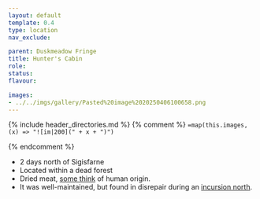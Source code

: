 ```yaml
---
layout: default
template: 0.4
type: location
nav_exclude: 

parent: Duskmeadow Fringe
title: Hunter's Cabin
role: 
status:
flavour: 

images:
- ../../imgs/gallery/Pasted%20image%2020250406100658.png
---
```


{% include header_directories.md %}
{% comment %}
`=map(this.images, (x) => "![im|200](" + x + ")")`

{% endcomment %}

- 2 days north of Sigisfarne
- Located within a dead forest
- Dried meat, [some think](../../campaigns/Book_01/ep_005.md) of human origin.
- It was well-maintained, but found in disrepair during an [incursion north](../../campaigns/Book_01/ep_025.md).